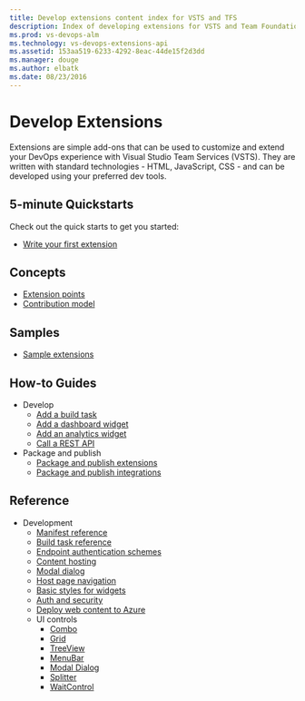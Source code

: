 ```yaml
---
title: Develop extensions content index for VSTS and TFS  
description: Index of developing extensions for VSTS and Team Foundation Server
ms.prod: vs-devops-alm
ms.technology: vs-devops-extensions-api
ms.assetid: 153aa519-6233-4292-8eac-44de15f2d3dd
ms.manager: douge
ms.author: elbatk
ms.date: 08/23/2016
---
```


# Develop Extensions

Extensions are simple add-ons that can be used to customize and extend your DevOps experience with Visual Studio Team Services (VSTS). They are written with standard technologies - HTML, JavaScript, CSS - and can be developed using your preferred dev tools.

<a name ="customApps"/>

## 5-minute Quickstarts 
Check out the quick starts to get you started:
* [Write your first extension](get-started/node.md)

## Concepts
* [Extension points](reference/targets/overview.md)
* [Contribution model](develop/contributions-overview.md)

## Samples
* [Sample extensions](develop/samples-overview.md)

## How-to Guides
* Develop
    * [Add a build task](develop/add-build-task.md)
    * [Add a dashboard widget](develop/add-dashboard-widget.md)
    * [Add an analytics widget](develop/add-analytics-widget.md)
    * [Call a REST API](develop/call-rest-api.md)
* Package and publish
    * [Package and publish extensions](publish/overview.md)
    * [Package and publish integrations](publish/integration.md)

## Reference
* Development
    * [Manifest reference](develop/manifest.md)
    * [Build task reference](develop/build-task-schema.md)
    * [Endpoint authentication schemes](develop/auth-schemes.md)
    * [Content hosting](develop/static-content.md)
    * [Modal dialog](develop/using-host-dialog.md)
    * [Host page navigation](develop/host-navigation.md)
    * [Basic styles for widgets](develop/styles-from-widget-sdk.md)
    * [Auth and security](develop/auth.md)
    * [Deploy web content to Azure](publish/publish-azure.md)
    * UI controls
        * [Combo](reference/client/controls/combo.md)
        * [Grid](reference/client/controls/grid.md)
        * [TreeView](reference/client/controls/tree.md)
        * [MenuBar](reference/client/controls/menubar.md)
        * [Modal Dialog](reference/client/controls/modaldialog.md)
        * [Splitter](reference/client/controls/splitter.md)
        * [WaitControl](reference/client/controls/waitcontrol.md)



